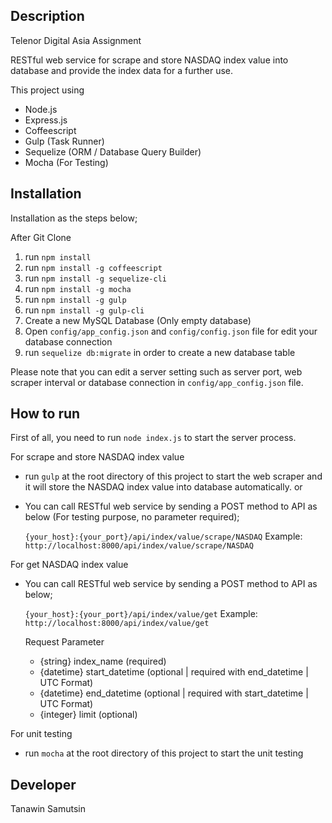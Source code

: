 ## Description

Telenor Digital Asia Assignment

RESTful web service for scrape and store NASDAQ index value into database and provide the index data for a further use.

This project using
- Node.js
- Express.js
- Coffeescript
- Gulp (Task Runner)
- Sequelize (ORM / Database Query Builder)
- Mocha (For Testing)

## Installation

Installation as the steps below;

After Git Clone
1. run `npm install`
2. run `npm install -g coffeescript`
3. run `npm install -g sequelize-cli`
4. run `npm install -g mocha`
5. run `npm install -g gulp`
6. run `npm install -g gulp-cli`
7. Create a new MySQL Database (Only empty database)
8. Open `config/app_config.json` and `config/config.json` file for edit your database connection
9. run `sequelize db:migrate` in order to create a new database table

Please note that you can edit a server setting such as server port, web scraper interval or database connection in `config/app_config.json` file.

## How to run

First of all, you need to run `node index.js` to start the server process.

For scrape and store NASDAQ index value
- run `gulp` at the root directory of this project to start the web scraper and it will store the NASDAQ index value into database automatically.
or
- You can call RESTful web service by sending a POST method to API as below (For testing purpose, no parameter required);

	`{your_host}:{your_port}/api/index/value/scrape/NASDAQ`
	Example: `http://localhost:8000/api/index/value/scrape/NASDAQ`

For get NASDAQ index value
- You can call RESTful web service by sending a POST method to API as below;

	`{your_host}:{your_port}/api/index/value/get`
	Example: `http://localhost:8000/api/index/value/get`

	Request Parameter
	- {string} index_name (required)
	- {datetime} start_datetime (optional | required with end_datetime | UTC Format)
	- {datetime} end_datetime (optional | required with start_datetime | UTC Format)
	- {integer} limit (optional)

For unit testing
- run `mocha` at the root directory of this project to start the unit testing

## Developer

Tanawin Samutsin
